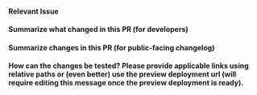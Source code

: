 #### Relevant Issue

#### Summarize what changed in this PR (for developers)

#### Summarize changes in this PR (for public-facing changelog)

#### How can the changes be tested? Please provide applicable links using relative paths or (even better) use the preview deployment url (will require editing this message once the preview deployment is ready).
